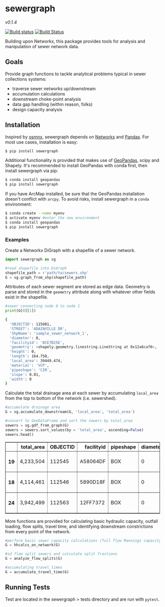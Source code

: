 # sewergraph
*v0.1.4*

[![Build status](https://ci.appveyor.com/api/projects/status/tjxw4f4vhm79v3fu/branch/master?svg=true)](https://ci.appveyor.com/project/aerispaha/sewergraph/branch/master)
[![Build Status](https://travis-ci.com/aerispaha/sewergraph.svg?branch=master)](https://travis-ci.com/aerispaha/sewergraph)

Building upon Networkx, this package provides tools for analysis and manipulation
of sewer network data.

## Goals
Provide graph functions to tackle analytical problems typical in sewer
collections systems:  
- traverse sewer networks up/downstream
- accumulation calculations
- downstream choke-point analysis
- data gap handling (within reason, folks)
- design capacity analysis

## Installation
Inspired by [osmnx](https://github.com/gboeing/osmnx), sewergraph depends on [Networkx](https://github.com/networkx/networkx) and [Pandas](https://pandas.pydata.org/). For most use cases, installation is easy:
```bash
$ pip install sewergraph
```

Additional functionality is provided that makes use of [GeoPandas](https://github.com/geopandas/geopandas),
scipy and Shapely. It's recommended to install GeoPandas with conda first, then install
sewergraph via pip:

```bash
$ conda install geopandas
$ pip install sewergraph
```
If you have ArcMap installed, be sure that the GeoPandas installation doesn't conflict with `arcpy`. To avoid risks, install sewergraph in a `conda` environment:

```bash
$ conda create --name myenv
$ activate myenv #enter the new environment
$ conda install geopandas
$ pip install sewergraph
```


### Examples
Create a Networkx DiGraph with a shapefile of a sewer network.
```python
import sewergraph as sg

#read shapefile into DiGraph
shapefile_path = r'path/to/sewers.shp'
G = sg.graph_from_shp(shapefile_path)
```

Attributes of each sewer segment are stored as edge data. Geometry is parse and stored in the `geometry` attribute along with whatever other fields exist in the shapefile.
```python
#sewer connecting node 0 to node 1
print(G[0][1])
```
```bash
{
  'OBJECTID': 115081,
  'STREET': 'ADAINVILLE DR',
  'ShpName': 'sample_sewer_network_1',
  'diameter': 8,
  'facilityid': 'BCE7B25E',
  'geometry': <shapely.geometry.linestring.LineString at 0x12a6caf0>,
  'height': 0,
  'length': 164.758,
  'local_area': 39449.474,
  'material': 'VCP',
  'pipeshape': 'CIR',
  'slope': 0.01,
  'width': 0
}
```

Calculate the total drainage area at each sewer by accumulating `local_area` from the top to bottom of the network (i.e. sewershed).

```python
#accumulate drainage area
G = sg.accumulate_downstream(G, 'local_area', 'total_area')

#convert to GeoDataFrame and sort the sewers by total_area
sewers = sg.gdf_from_graph(G)
sewers = sewers.sort_values(by = 'total_area', ascending=False)
sewers.head()
```

<div>
<table border="1" class="dataframe">
  <thead>
    <tr style="text-align: right;">
      <th></th>
      <th>total_area</th>
      <th>OBJECTID</th>
      <th>facilityid</th>
      <th>pipeshape</th>
      <th>diameter</th>
      <th>height</th>
      <th>width</th>
      <th>length</th>
      <th>slope</th>
      <th>material</th>
      <th>STREET</th>
      <th>local_area</th>
      <th>geometry</th>
    </tr>
  </thead>
  <tbody>
    <tr>
      <th>19</th>
      <td>4,233,504</td>
      <td>112545</td>
      <td>A58064DF</td>
      <td>BOX</td>
      <td>0</td>
      <td>12</td>
      <td>16</td>
      <td>327.279370</td>
      <td>0.0075</td>
      <td>RCP</td>
      <td>None</td>
      <td>119043.524941</td>
      <td>LINESTRING (6558821.45028765 2032961.24586616,...</td>
    </tr>
    <tr>
      <th>18</th>
      <td>4,114,461</td>
      <td>112546</td>
      <td>5890D18F</td>
      <td>BOX</td>
      <td>0</td>
      <td>12</td>
      <td>16</td>
      <td>318.081402</td>
      <td>0.0100</td>
      <td>RCP</td>
      <td>None</td>
      <td>171961.403740</td>
      <td>LINESTRING (6558826.08945222 2032643.19829701,...</td>
    </tr>
    <tr>
      <th>24</th>
      <td>3,942,499</td>
      <td>112563</td>
      <td>12FF7372</td>
      <td>BOX</td>
      <td>0</td>
      <td>12</td>
      <td>16</td>
      <td>131.352534</td>
      <td>0.0100</td>
      <td>RCP</td>
      <td>None</td>
      <td>16557.605522</td>
      <td>LINESTRING (6558821.78250872 2032511.9163921, ...</td>
    </tr>

  </tbody>
</table>
</div>

More functions are provided for calculating basic hydraulic capacity, outfall loading, flow splits, travel time, and identifying downstream constrictions from every point of the network.  

```python
#perform basic sewer capacity calculations (full flow Mannings capacity)
G = hhcalcs_on_network(G)

#id flow split sewers and calculate split fractions
G = analyze_flow_splits(G)

#accumulating travel times
G = accumulate_travel_time(G)
```

## Running Tests
Test are located in the sewergraph > tests directory and are run with `pytest`.  
